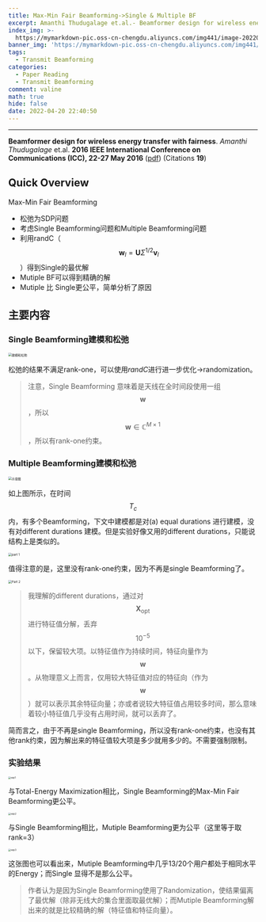 ```yaml
---
title: Max-Min Fair Beamforming->Single & Multiple BF
excerpt: Amanthi Thudugalage et.al.- Beamformer design for wireless energy transfer with fairness
index_img: >-
  https://mymarkdown-pic.oss-cn-chengdu.aliyuncs.com/img441/image-20220420224457025.png
banner_img: 'https://mymarkdown-pic.oss-cn-chengdu.aliyuncs.com/img441/1638523690670.jpg'
tags:
  - Transmit Beamforming
categories:
  - Paper Reading
  - Transmit Beamforming
comment: valine
math: true
hide: false
date: 2022-04-20 22:40:50
---
```


-------------------------------------

**Beamformer design for wireless energy transfer with fairness**.  *Amanthi Thudugalage* et.al.  **2016 IEEE International Conference on Communications (ICC), 22-27 May 2016**  ([pdf](https://ieeexplore.ieee.org/document/7511170))  (Citations **19**)

## Quick Overview

Max-Min Fair Beamforming 

- 松弛为SDP问题
- 考虑Single Beamforming问题和Multiple Beamforming问题
- 利用randC（$$\textbf{w}_l=\textbf{U}\Sigma^{1/2}\textbf{v}_l$$）得到Single的最优解
- Mutiple BF可以得到精确的解
- Mutiple 比 Single更公平，简单分析了原因

## 主要内容

### Single Beamforming建模和松弛

<img src="https://mymarkdown-pic.oss-cn-chengdu.aliyuncs.com/img441/image-20220420221710118.png" alt="建模和松弛" style="zoom: 44%;" />

松弛的结果不满足rank-one，可以使用*randC*进行进一步优化->randomization。

> 注意，Single Beamforming 意味着是天线在全时间段使用一组$$\textbf{w}$$，所以$$\textbf{w}\in\mathbb{C}^{M\times 1}$$，所以有rank-one约束。

### Multiple Beamforming建模和松弛

<img src="https://mymarkdown-pic.oss-cn-chengdu.aliyuncs.com/img441/image-20220420222410043.png" alt="示意图" style="zoom:44%;" />

如上图所示，在时间$$T_c$$内，有多个Beamforming，下文中建模都是对(a) equal durations 进行建模，没有对different durations 建模。但是实验好像又用的different durations，只能说结构上是类似的。

<img src="https://mymarkdown-pic.oss-cn-chengdu.aliyuncs.com/img441/image-20220420222008513.png" alt="part 1" style="zoom:44%;" />

值得注意的是，这里没有rank-one约束，因为不再是single Beamforming了。

<img src="https://mymarkdown-pic.oss-cn-chengdu.aliyuncs.com/img441/image-20220420222100023.png" alt="Part 2" style="zoom:44%;" />

> 我理解的different durations，通过对$$\textbf{X}_{\text{opt}}$$进行特征值分解，丢弃$$10^{-5}$$以下，保留较大项。以特征值作为持续时间，特征向量作为$$\textbf{w}$$。从物理意义上而言，仅用较大特征值对应的特征向（作为$$\textbf{w}$$）就可以表示其余特征向量；亦或者说较大特征值占用较多时间，那么意味着较小特征值几乎没有占用时间，就可以丢弃了。

简而言之，由于不再是single Beamforming，所以没有rank-one约束，也没有其他rank约束，因为解出来的特征值较大项是多少就用多少的。不需要强制限制。

### 实验结果

<img src="https://mymarkdown-pic.oss-cn-chengdu.aliyuncs.com/img441/image-20220420223523451.png" alt="exp1" style="zoom: 33%;" />

与Total-Energy Maximization相比，Single Beamforming的Max-Min Fair Beamforming更公平。

<img src="https://mymarkdown-pic.oss-cn-chengdu.aliyuncs.com/img441/image-20220420223624885.png" alt="exp2" style="zoom: 33%;" />

与Single Beamforming相比，Mutiple Beamforming更为公平（这里等于取rank=3）

<img src="https://mymarkdown-pic.oss-cn-chengdu.aliyuncs.com/img441/image-20220420223713263.png" alt="exp3" style="zoom: 33%;" />

这张图也可以看出来，Mutiple Beamforming中几乎13/20个用户都处于相同水平的Energy；而Single 显得不是那么公平。



> 作者认为是因为Single Beamforming使用了Randomization，使结果偏离了最优解（除非无线大的集合里面取最优解）；而Mutiple Beamforming解出来的就是比较精确的解（特征值和特征向量）。
